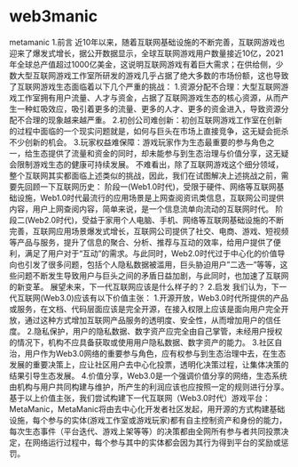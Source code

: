 # web3manic
metamanic
1.前言
近10年以来，随着互联网基础设施的不断完善，互联网游戏也迎来了爆发式增长，据公开数据显示，全球互联网游戏用户数量接近10亿，2021年全球总产值超过1000亿美金，这说明互联网游戏有着巨大需求；在供给侧，少数大型互联网游戏工作室所研发的游戏几乎占据了绝大多数的市场份额，这也导致了互联网游戏生态面临着以下几个严重的挑战：
1.资源分配不合理：大型互联网游戏工作室拥有用户流量、人才与资金，占据了互联网游戏生态的核心资源，从而产生一种虹吸效应，吸引着更多的流量、更多的人才、更多的资金进入，导致资源分配不合理的现象越来越严重。
2.初创公司难创新：初创互联网游戏工作室在创新的过程中面临的一个现实问题就是，如何与巨头在市场上直接竞争，这无疑会扼杀不少创新的机会。
3.玩家权益难保障：游戏玩家作为生态最重要的参与角色之一，给生态提供了流量和资金的同时，却未能参与到生态治理与价值分享，这无疑会限制游戏生态的健康可持续发展。
不难看出，除了互联网游戏这个细分领域，整个互联网其实都面临上述类似的挑战，因此，我们在试图解决上述挑战之前，需要先回顾一下互联网历史：
阶段一(Web1.0时代)，受限于硬件、网络等互联网基础设施，Web1.0时代最流行的应用场景是上网查阅资讯类信息，互联网公司提供内容，用户上网查阅内容，简单来说，是一个信息流单向流动的互联网时代。
阶段二(Web2.0时代)，受益于家用个人电脑、手机、网络等互联网基础设施的不断完善，互联网应用场景爆发式增长，互联网公司提供了社交、电商、游戏、短视频等产品与服务，提升了信息的聚合、分析、推荐与互动的效率，给用户提供了便利，满足了用户对于“互动”的需求。与此同时，Web2.0时代过于中心化的价值导向也引发了很多问题，包括个人隐私数据被滥用，巨头胁迫用户”二选一”等等，这些问题不断发生导致用户与巨头之间的矛盾日益加剧，与此同时，也加速了互联网的新变革。
展望未来，下一代互联网应该是什么样子的？
2.启发
我们认为，下一代互联网(Web3.0)应该有以下价值主张：
1.开源开放，Web3.0时代所提供的产品或服务，在文档、代码层面应该是完全开源，在接入权限上应该是面向用户完全开放，通过这种方式增加互联网产品服务的透明度、安全性，从而增加用户的信任度。
2.隐私保护，用户的隐私数据、数字资产应完全由自己掌管，未经用户授权的情况下，机构不应具备获取或使用用户隐私数据、数字资产的能力。
3.社区自治，用户作为Web3.0网络的重要参与角色，应有权参与到生态治理中去，在生态发展的重要决策上，应让社区用户去中心化投票，透明化决策过程，让集体决策的结果引导生态发展。
4.价值分享，Web3.0是一个强调价值分享的网络，生态系统由机构与用户共同构建与维护，所产生的利润应该也应按照一定的规则进行分享。
基于以上价值主张，我们尝试构建下一代互联网（Web3.0时代）游戏平台：MetaManic，MetaManic将由去中心化开发者社区发起，用开源的方式构建基础设施，每个参与的实体(游戏工作室或游戏玩家)都有自主控制资产和身份的能力，每次生态事件（平台迭代、游戏上架等等）的决策都由全网所有参与者共同投票决定，在网络运行过程中，每个参与其中的实体都会因为其行为得到平台的奖励或惩罚。
